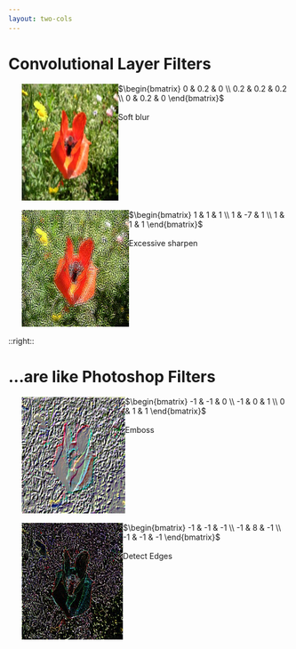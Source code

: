 ```yaml
---
layout: two-cols
---
```


# Convolutional Layer Filters

- <img alt="flower" src="/images/filterblur.jpg" />
- $\begin{bmatrix}
0 & 0.2 & 0 \\
0.2 & 0.2 & 0.2 \\
0 & 0.2 & 0
\end{bmatrix}$<br><br>
Soft blur

<div></div>

- <img alt="flower" src="/images/filternotsharpen.jpg" />
- $\begin{bmatrix}
1 & 1 & 1 \\
1 & -7 & 1 \\
1 & 1 & 1
\end{bmatrix}$<br><br>
Excessive sharpen

::right::

# ...are like Photoshop Filters

- <img alt="flower" src="/images/filteremboss.jpg" />
- $\begin{bmatrix}
-1 & -1 & 0 \\
-1 & 0 & 1 \\
0 & 1 & 1
\end{bmatrix}$<br><br>
Emboss

<div></div>

- <img alt="flower" src="/images/filteredge.jpg" />
- $\begin{bmatrix}
-1 & -1 & -1 \\
-1 & 8 & -1 \\
-1 & -1 & -1
\end{bmatrix}$<br><br>
Detect Edges

<style>
  img {
    margin-left: auto;
    margin-right: auto;
    height: 210px;
    display: inline;
  }

  ul {
    display: flex;
  }

  ul li {
    list-style: none;
  }
</style>